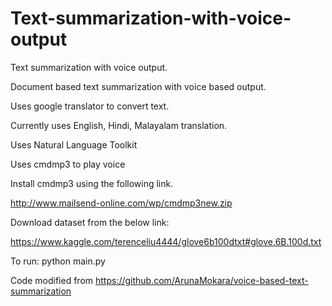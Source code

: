 # Text-summarization-with-voice-output
Text summarization with voice output.

Document based text summarization with voice based output.

Uses google translator to convert text.

Currently uses English, Hindi, Malayalam translation.

Uses Natural Language Toolkit

Uses cmdmp3 to play voice

Install cmdmp3 using the following link.

http://www.mailsend-online.com/wp/cmdmp3new.zip

Download dataset from the below link:

https://www.kaggle.com/terenceliu4444/glove6b100dtxt#glove.6B.100d.txt

To run:
python main.py

Code modified from https://github.com/ArunaMokara/voice-based-text-summarization
